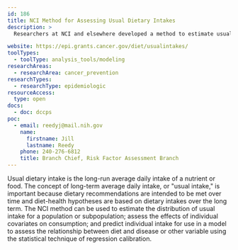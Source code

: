 ```yaml
---
id: 186
title: NCI Method for Assessing Usual Dietary Intakes
description: >
  Researchers at NCI and elsewhere developed a method to estimate usual dietary intakes of foods and nutrients using 24-hour recalls.

website: https://epi.grants.cancer.gov/diet/usualintakes/
toolTypes:
  - toolType: analysis_tools/modeling
researchAreas:
  - researchArea: cancer_prevention
researchTypes:
  - researchType: epidemiologic
resourceAccess:
  type: open
docs:
  - doc: dccps
poc:
  - email: reedyj@mail.nih.gov
    name:
      firstname: Jill
      lastname: Reedy
    phone: 240-276-6812
    title: Branch Chief, Risk Factor Assessment Branch
---
```

Usual dietary intake is the long-run average daily intake of a nutrient or food. The concept of long-term average daily intake, or "usual intake," is important because dietary recommendations are intended to be met over time and diet-health hypotheses are based on dietary intakes over the long term. The NCI method can be used to estimate the distribution of usual intake for a population or subpopulation; assess the effects of individual covariates on consumption; and predict individual intake for use in a model to assess the relationship between diet and disease or other variable using the statistical technique of regression calibration.